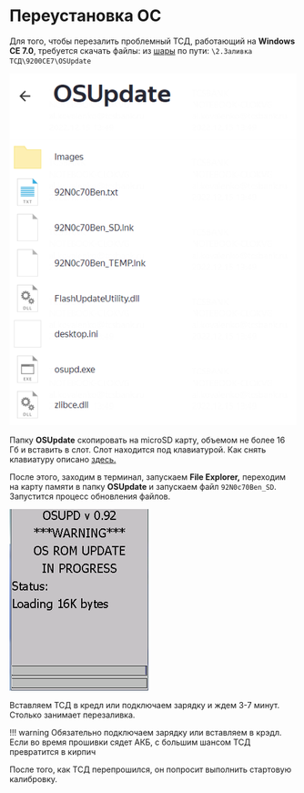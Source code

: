 # Переустановка ОС

Для того, чтобы перезалить проблемный ТСД, работающий на **Windows CE 7.0**, требуется скачать файлы: из [шары](https://disk.yandex.ru/d/YiTDTxSRqo1ddQ) по пути: `\2.Заливка ТСД\9200CE7\OSUpdate`

![](../../images/other/tsd/flashing-tsd-mc9200-ce7_1.png)

Папку **OSUpdate** скопировать на microSD карту, объемом не более 16 Гб и вставить в слот. Слот находится под клавиатурой. Как снять клавиатуру описано [здесь.](https://wiki.st1t.ru/ru/Hardware/TSD/Motorola/TSD-Motorola-repair-keyboard)

После этого, заходим в терминал, запускаем **File Explorer,** переходим на карту памяти в папку **OSUpdate** и запускаем файл `92N0c70Ben_SD`. Запустится процесс обновления файлов.

![](../../images/other/tsd/flashing-tsd-mc9200-ce7_2.png)

Вставляем ТСД в кредл или подключаем зарядку и ждем 3-7 минут. Столько занимает перезаливка.

!!! warning
    Обязательно подключаем зарядку или вставляем в крэдл. Если во время прошивки сядет АКБ, с большим шансом ТСД превратится в кирпич

После того, как ТСД перепрошился, он попросит выполнить стартовую калибровку.